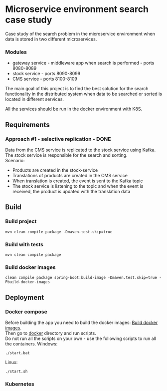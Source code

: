 # Microservice environment search case study

Case study of the search problem in the microservice environment when data is stored in two different microservices.

### Modules
- gateway service - middleware app when search is performed - ports 8080-8089
- stock service - ports 8090-8099
- CMS service - ports 8100-8109

The main goal of this project is to find the best solution for the search functionality in the distributed system when
data to be searched or sorted is located in different services.

All the services should be run in the docker environment with K8S.

## Requirements
### Approach #1 - selective replication - DONE
Data from the CMS service is replicated to the stock service using Kafka. The stock service is responsible for the search and sorting.
<br />
Scenario:
- Products are created in the stock-service
- Translations of products are created in the CMS service
- When translation is created, the event is sent to the Kafka topic
- The stock service is listening to the topic and when the event is received, the product is updated with the translation data


## Build
### Build project
```shell
mvn clean compile package -Dmaven.test.skip=true
```

### Build with tests
```shell
mvn clean compile package
```

### Build docker images
```shell
clean compile package spring-boot:build-image -Dmaven.test.skip=true -Pbuild-docker-images
```

## Deployment

### Docker compose
Before building the app you need to build the docker images: [Build docker images](#build-docker-images).
<br />Then go to [docker](docker) directory and run scripts.
<br />Do not run all the scripts on your own - use the following scripts to run all the containers.
Windows:
```windows
./start.bat
```

Linux:
```shell
./start.sh
```

### Kubernetes




